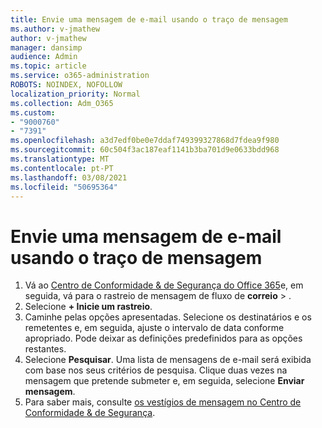 ```yaml
---
title: Envie uma mensagem de e-mail usando o traço de mensagem
ms.author: v-jmathew
author: v-jmathew
manager: dansimp
audience: Admin
ms.topic: article
ms.service: o365-administration
ROBOTS: NOINDEX, NOFOLLOW
localization_priority: Normal
ms.collection: Adm_O365
ms.custom:
- "9000760"
- "7391"
ms.openlocfilehash: a3d7edf0be0e7ddaf749399327868d7fdea9f980
ms.sourcegitcommit: 60c504f3ac187eaf1141b3ba701d9e0633bdd968
ms.translationtype: MT
ms.contentlocale: pt-PT
ms.lasthandoff: 03/08/2021
ms.locfileid: "50695364"
---
```

# <a name="submit-an-email-message-using-message-trace"></a>Envie uma mensagem de e-mail usando o traço de mensagem

1. Vá ao [Centro de Conformidade & de Segurança do Office 365](https://go.microsoft.com/fwlink/p/?linkid=2077143)e, em seguida, vá para o rastreio de mensagem de fluxo de **correio**  >  [](https://go.microsoft.com/fwlink/?linkid=2101048).
2. Selecione **+ Inicie um rastreio**.
3. Caminhe pelas opções apresentadas. Selecione os destinatários e os remetentes e, em seguida, ajuste o intervalo de data conforme apropriado. Pode deixar as definições predefinidos para as opções restantes.
4. Selecione **Pesquisar**. Uma lista de mensagens de e-mail será exibida com base nos seus critérios de pesquisa. Clique duas vezes na mensagem que pretende submeter e, em seguida, selecione **Enviar mensagem**.
5. Para saber mais, consulte [os vestígios de mensagem no Centro de Conformidade & de Segurança](https://go.microsoft.com/fwlink/?linkid=2101557).
